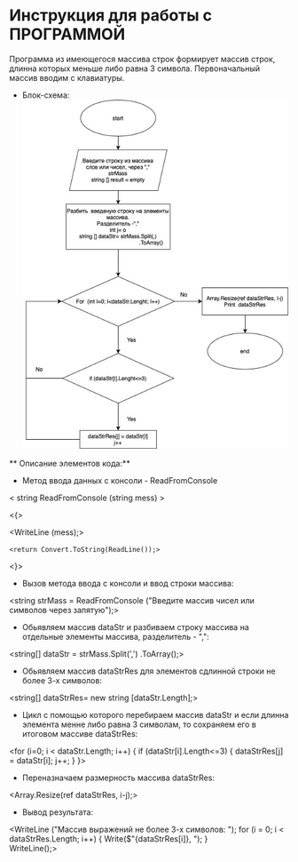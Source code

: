 # **Инструкция для работы с ПРОГРАММОЙ**
Программа из имеющегося массива строк формирует массив строк, длинна которых меньше либо равна 3 символа. Первоначальный массив вводим с клавиатуры.
* Блок-схема:
![(Блок-схема)](Shema.jpg)

** Описание элементов кода:**

* Метод ввода данных с консоли - ReadFromConsole

< string  ReadFromConsole (string mess) >

<{>

   <WriteLine (mess);>

    <return Convert.ToString(ReadLine());>

<}>

* Вызов метода ввода с консоли и ввод строки массива:

<string strMass = ReadFromConsole ("Введите массив чисел или символов через запятую");>

* Обьявляем массив dataStr и разбиваем строку массива на отдельные элементы массива, разделитель - ",":

<string[] dataStr = strMass.Split(',')
                           .ToArray();>

* Обьявляем массив dataStrRes для элементов сдлинной строки не более 3-х символов:

<string[] dataStrRes= new string [dataStr.Length];>

* Цикл с помощью которого перебираем массив dataStr и если длинна элемента менне либо равна 3 символам, то сохраняем его в итоговом массиве dataStrRes:

<for (i=0; i < dataStr.Length; i++)
{
    if (dataStr[i].Length<=3)
    {
        dataStrRes[j] = dataStr[i];
        j++;
    }
}>

* Переназначаем размерность массива dataStrRes:

<Array.Resize(ref dataStrRes, i-j);>

* Вывод результата:

<WriteLine ("Массив выражений не более 3-х символов: ");
for (i = 0; i < dataStrRes.Length; i++)
    {
    Write($"{dataStrRes[i]}, ");
    }  
WriteLine();>


